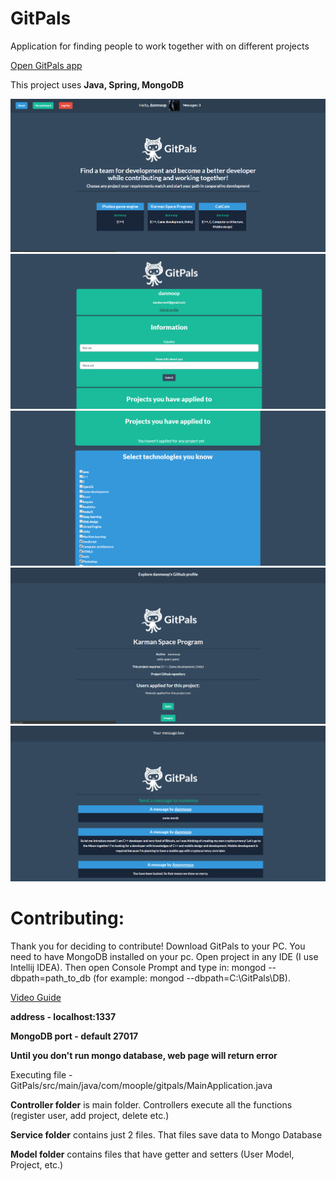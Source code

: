 # GitPals
Application for finding people to work together with on different projects

[Open GitPals app](https://gitpals.herokuapp.com/) 

This project uses **Java, Spring, MongoDB**

![image](gallery/main.png)
![image](gallery/d1.png)
![image](gallery/d2.png)
![image](gallery/project1.png)
![image](gallery/messages.png)

# Contributing:
Thank you for deciding to contribute! Download GitPals to your PC. You need to have MongoDB installed on your pc.
Open project in any IDE (I use Intellij IDEA). Then open Console Prompt and type in: mongod --dbpath=path_to_db (for example: mongod --dbpath=C:\GitPals\DB). 

[Video Guide](https://youtu.be/JbvxJyXmOEM)

**address - localhost:1337**

**MongoDB port - default 27017**

**Until you don't run mongo database, web page will return error**

Executing file - GitPals/src/main/java/com/moople/gitpals/MainApplication.java

**Controller folder** is main folder. Controllers execute all the functions (register user, add project, delete etc.)

**Service folder** contains just 2 files. That files save data to Mongo Database

**Model folder** contains files that have getter and setters (User Model, Project, etc.)
